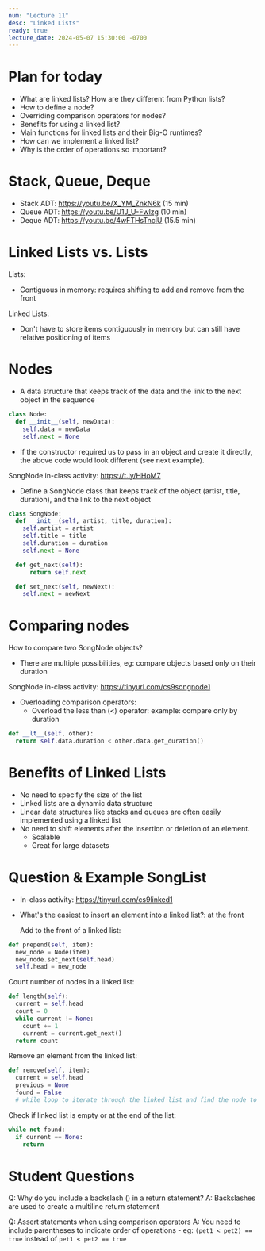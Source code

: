 ```yaml
---
num: "Lecture 11"
desc: "Linked Lists"
ready: true
lecture_date: 2024-05-07 15:30:00 -0700
---
```


# Plan for today
- What are linked lists? How are they different from Python lists?
- How to define a node?
- Overriding comparison operators for nodes?
- Benefits for using a linked list?
- Main functions for linked lists and their Big-O runtimes?
- How can we implement a linked list?
- Why is the order of operations so important?

# Stack, Queue, Deque
- Stack ADT: https://youtu.be/X_YM_ZnkN6k (15 min)
- Queue ADT: https://youtu.be/U1J_U-Fwlzg (10 min)
- Deque ADT: https://youtu.be/4wFTHsTnclU (15.5 min)

# Linked Lists vs. Lists
Lists:
- Contiguous in memory: requires shifting to add and remove from the front

Linked Lists:
- Don't have to store items contiguously in memory but can still have relative positioning of items

# Nodes
- A data structure that keeps track of the data and the link to the next object in the sequence
```py
class Node:
  def __init__(self, newData):
    self.data = newData
    self.next = None
```
- If the constructor required us to pass in an object and create it directly, the above code would look different (see next example).

SongNode in-class activity: https://t.ly/HHoM7
- Define a SongNode class that keeps track of the object (artist, title, duration), and the link to the next object
```py
class SongNode:
  def __init__(self, artist, title, duration):
    self.artist = artist
    self.title = title
    self.duration = duration
    self.next = None

  def get_next(self):
	  return self.next

  def set_next(self, newNext):
  	self.next = newNext
```

# Comparing nodes
How to compare two SongNode objects?
- There are multiple possibilities, eg: compare objects based only on their duration

SongNode in-class activity: https://tinyurl.com/cs9songnode1
- Overloading comparison operators:
	- Overload the less than (<) operator: example: compare only by duration
```py
def __lt__(self, other):
  return self.data.duration < other.data.get_duration()
```

# Benefits of Linked Lists
- No need to specify the size of the list
- Linked lists are a dynamic data structure
- Linear data structures like stacks and queues are often easily implemented using a linked list
- No need to shift elements after the insertion or deletion of an element.
  - Scalable
  - Great for large datasets
 
# Question & Example SongList
- In-class activity: https://tinyurl.com/cs9linked1
- What's the easiest to insert an element into a linked list?: at the front

  Add to the front of a linked list:
```py
def prepend(self, item):
  new_node = Node(item)
  new_node.set_next(self.head)
  self.head = new_node
```

Count number of nodes in a linked list:
```py
def length(self):
  current = self.head
  count = 0
  while current != None:
    count += 1
    current = current.get_next()
  return count
```

Remove an element from the linked list:
```py
def remove(self, item):
  current = self.head
  previous = None
  found = False
  # while loop to iterate through the linked list and find the node to remove
```

Check if linked list is empty or at the end of the list:
```py
while not found:
  if current == None:
    return
```

# Student Questions
Q: Why do you include a backslash (\) in a return statement? 
A: Backslashes are used to create a multiline return statement

Q: Assert statements when using comparison operators
A: You need to include parentheses to indicate order of operations
	- eg: `(pet1 < pet2) == true` instead of `pet1 < pet2 == true`
